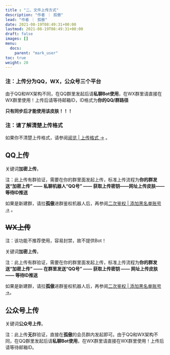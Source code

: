```yaml
---
title : "二、文件上传方式"
description: "作者 ｜ 孤傲"
lead: "作者 ｜ 孤傲"
date: 2021-08-19T08:49:31+00:00
lastmod: 2021-08-19T08:49:31+00:00
draft: false 
images: []
menu:
  docs:
    parent: "mark_user"
toc: true
weight: 20
---
```


### 注：上传分为QQ，WX，公众号三个平台

由于QQ和WX架构不同，在QQ群里发起后请**私聊Bot使用**，在WX群里请直接在WX群里使用！上传后请等待邮箱ID，ID格式为**你的QQ/群路径**

**只有同步后才能使用该皮肤！！！**

### 注：请了解清楚上传格式

如果你不清楚上传格式，请参阅[阅览 | 上传格式 →](https://skin.gushao.club/docs/mark_user/uploadformat/) 。

## QQ上传

关键词**加密上传**。

注：此上传有群验证，需要在你的群里面发起上传，标准上传流程为**你的群发送“加密上传” —— 私聊机器人“QQ号” —— 获取上传密钥——网址上传皮肤——等待ID推送**

如果是新建群，请拉**孤傲**进群鉴权机器人后，再参阅[二次鉴权 | 添加黑名单账号 →](https://skin.gushao.club/docs/mark_user/authentication/) 。

## ~~WX上传~~

注：该功能不推荐使用，容易封禁，故不提供Bot！

关键词**加密上传**。

注：此上传有群验证，需要在你的群里面发起上传，标准上传流程为**你的群发送“加密上传” —— 在群里发送“QQ号” —— 获取上传密钥 —— 网址上传皮肤 —— 等待ID推送**

如果是新建群，请拉**孤傲**进群鉴权机器人后，再参阅[二次鉴权 | 添加黑名单账号 →](https://skin.gushao.club/docs/mark_user/skinbatch/Authentication/)。

## 公众号上传

关键词**公众号上传**。

注：此上传**无**群验证，直接在**孤傲**的会员群内发起即可。由于QQ和WX架构不同，在QQ群里发起后请**私聊Bot使用**，在WX群里请直接在WX群里使用！上传后请等待邮箱ID。

